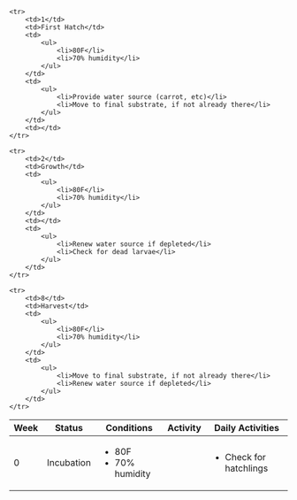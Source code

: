 <table>
<thead>
    <th>Week</th>
    <th>Status</th>
    <th>Conditions</th>
    <th>Activity</th>
    <th>Daily Activities</th>
</thead>
<tbody>
    <tr>
        <td>0</td>
        <td>Incubation</td>
        <td>
            <ul>
                <li>80F</li>
                <li>70% humidity</li>
            </ul>
        </td>
        <td></td>
        <td>
            <ul>
                <li>Check for hatchlings</li>
            </ul>
        </td>
    </tr>

    <tr>
        <td>1</td>
        <td>First Hatch</td>
        <td>
            <ul>
                <li>80F</li>
                <li>70% humidity</li>
            </ul>
        </td>
        <td>
            <ul>
                <li>Provide water source (carrot, etc)</li>
                <li>Move to final substrate, if not already there</li>
            </ul>
        </td>
        <td></td>
    </tr>

    <tr>
        <td>2</td>
        <td>Growth</td>
        <td>
            <ul>
                <li>80F</li>
                <li>70% humidity</li>
            </ul>
        </td>
        <td></td>
        <td>
            <ul>
                <li>Renew water source if depleted</li>
                <li>Check for dead larvae</li>
            </ul>
        </td>
    </tr>

    <tr>
        <td>8</td>
        <td>Harvest</td>
        <td>
            <ul>
                <li>80F</li>
                <li>70% humidity</li>
            </ul>
        </td>
        <td>
            <ul>
                <li>Move to final substrate, if not already there</li>
                <li>Renew water source if depleted</li>
            </ul>
        </td>
    </tr>
</tbody>
</table>